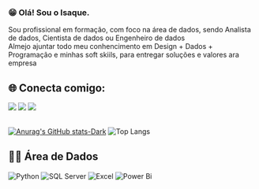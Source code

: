 
### 😁 Olá! Sou o Isaque.
 Sou profissional em formação, com foco na área de dados, sendo Analista de dados, Cientista de dados ou Engenheiro de dados<br>
 Almejo ajuntar todo meu conhencimento em Design + Dados + Programação e minhas soft skiils, para entregar soluções e valores ara empresa
## 🌐 Conecta comigo:
<div> <a href="https://www.instagram.com/isaquebraz17/" target="_blank"><img src="https://img.shields.io/badge/-Instagram-%23E4405F?style=for-the-badge&logo=instagram&logoColor=white" /></a> <a href="mailto:Isaquebraz2018@gmail.com"><img src="https://img.shields.io/badge/-Gmail-%23333?style=for-the-badge&logo=gmail&logoColor=white" /></a> <a href="https://www.linkedin.com/in/isaque-de-oliveira-braz-7a6a75302" target="_blank"><img src="https://img.shields.io/badge/-LinkedIn-%230077B5?style=for-the-badge&logo=linkedin&logoColor=white" /></a> </div><br>


[![Anurag's GitHub stats-Dark](https://github-readme-stats.vercel.app/api?username=IsaqueBraz17&show_icons=true&theme=radical#gh-dark-mode-only)](https://github.com/anuraghazra/github-readme-stats#gh-dark-mode-only)
![Top Langs](https://github-readme-stats.vercel.app/api/top-langs/?username=IsaqueBraz17&layout=compact)

## 👨‍💻 Área de Dados

<div style="display: inline_block">
   <img align="center" alt="Python" src="https://img.shields.io/badge/Python-3776AB?style=for-the-badge&logo=python&logoColor=white"/>
 
  <img align="center" alt="SQL Server" src="https://img.shields.io/badge/Microsoft_SQL_Server-CC2927?style=for-the-badge&logo=microsoft-sql-server&logoColor=white" />

   <img align="center" alt="Excel" src="https://img.shields.io/badge/Microsoft_Excel-217346?style=for-the-badge&logo=microsoft" />

  <img align="center" alt="Power Bi" src="" />

</div><br/>







 






   
   
   

  






